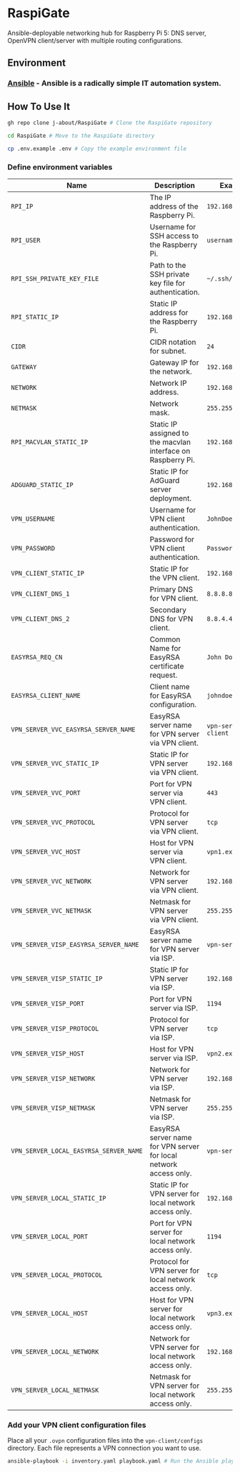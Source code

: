 # RaspiGate

Ansible-deployable networking hub for Raspberry Pi 5: DNS server, OpenVPN client/server with multiple routing configurations.

## Environment

### [Ansible](https://github.com/ansible/ansible) - Ansible is a radically simple IT automation system.

## How To Use It

```bash
gh repo clone j-about/RaspiGate # Clone the RaspiGate repository
```

```bash
cd RaspiGate # Move to the RaspiGate directory
```

```bash
cp .env.example .env # Copy the example environment file
```

### Define environment variables

<table>
    <thead>
        <tr>
            <th>Name</th>
            <th>Description</th>
            <th>Example value</th>
        </tr>
    </thead>
    <tbody>
        <tr>
            <td><code>RPI_IP</code></td>
            <td>The IP address of the Raspberry Pi.</td>
            <td><code>192.168.1.101</code></td>
        </tr>
        <tr>
            <td><code>RPI_USER</code></td>
            <td>Username for SSH access to the Raspberry Pi.</td>
            <td><code>username</code></td>
        </tr>
        <tr>
            <td><code>RPI_SSH_PRIVATE_KEY_FILE</code></td>
            <td>Path to the SSH private key file for authentication.</td>
            <td><code>~/.ssh/privatekeyfile</code></td>
        </tr>
        <tr>
            <td><code>RPI_STATIC_IP</code></td>
            <td>Static IP address for the Raspberry Pi.</td>
            <td><code>192.168.1.21</code></td>
        </tr>
        <tr>
            <td><code>CIDR</code></td>
            <td>CIDR notation for subnet.</td>
            <td><code>24</code></td>
        </tr>
        <tr>
            <td><code>GATEWAY</code></td>
            <td>Gateway IP for the network.</td>
            <td><code>192.168.1.1</code></td>
        </tr>
        <tr>
            <td><code>NETWORK</code></td>
            <td>Network IP address.</td>
            <td><code>192.168.1.0</code></td>
        </tr>
        <tr>
            <td><code>NETMASK</code></td>
            <td>Network mask.</td>
            <td><code>255.255.255.0</code></td>
        </tr>
        <tr>
            <td><code>RPI_MACVLAN_STATIC_IP</code></td>
            <td>Static IP assigned to the macvlan interface on Raspberry Pi.</td>
            <td><code>192.168.1.22</code></td>
        </tr>
        <tr>
            <td><code>ADGUARD_STATIC_IP</code></td>
            <td>Static IP for AdGuard server deployment.</td>
            <td><code>192.168.1.23</code></td>
        </tr>
        <tr>
            <td><code>VPN_USERNAME</code></td>
            <td>Username for VPN client authentication.</td>
            <td><code>JohnDoe</code></td>
        </tr>
        <tr>
            <td><code>VPN_PASSWORD</code></td>
            <td>Password for VPN client authentication.</td>
            <td><code>Password123</code></td>
        </tr>
        <tr>
            <td><code>VPN_CLIENT_STATIC_IP</code></td>
            <td>Static IP for the VPN client.</td>
            <td><code>192.168.1.24</code></td>
        </tr>
        <tr>
            <td><code>VPN_CLIENT_DNS_1</code></td>
            <td>Primary DNS for VPN client.</td>
            <td><code>8.8.8.8</code></td>
        </tr>
        <tr>
            <td><code>VPN_CLIENT_DNS_2</code></td>
            <td>Secondary DNS for VPN client.</td>
            <td><code>8.8.4.4</code></td>
        </tr>
        <tr>
            <td><code>EASYRSA_REQ_CN</code></td>
            <td>Common Name for EasyRSA certificate request.</td>
            <td><code>John Doe</code></td>
        </tr>
        <tr>
            <td><code>EASYRSA_CLIENT_NAME</code></td>
            <td>Client name for EasyRSA configuration.</td>
            <td><code>johndoe</code></td>
        </tr>
        <tr>
            <td><code>VPN_SERVER_VVC_EASYRSA_SERVER_NAME</code></td>
            <td>EasyRSA server name for VPN server via VPN client.</td>
            <td><code>vpn-server-via-vpn-client</code></td>
        </tr>
        <tr>
            <td><code>VPN_SERVER_VVC_STATIC_IP</code></td>
            <td>Static IP for VPN server via VPN client.</td>
            <td><code>192.168.1.25</code></td>
        </tr>
        <tr>
            <td><code>VPN_SERVER_VVC_PORT</code></td>
            <td>Port for VPN server via VPN client.</td>
            <td><code>443</code></td>
        </tr>
        <tr>
            <td><code>VPN_SERVER_VVC_PROTOCOL</code></td>
            <td>Protocol for VPN server via VPN client.</td>
            <td><code>tcp</code></td>
        </tr>
        <tr>
            <td><code>VPN_SERVER_VVC_HOST</code></td>
            <td>Host for VPN server via VPN client.</td>
            <td><code>vpn1.example.com</code></td>
        </tr>
        <tr>
            <td><code>VPN_SERVER_VVC_NETWORK</code></td>
            <td>Network for VPN server via VPN client.</td>
            <td><code>192.168.2.0</code></td>
        </tr>
        <tr>
            <td><code>VPN_SERVER_VVC_NETMASK</code></td>
            <td>Netmask for VPN server via VPN client.</td>
            <td><code>255.255.255.0</code></td>
        </tr>
        <tr>
            <td><code>VPN_SERVER_VISP_EASYRSA_SERVER_NAME</code></td>
            <td>EasyRSA server name for VPN server via ISP.</td>
            <td><code>vpn-server-via-isp</code></td>
        </tr>
        <tr>
            <td><code>VPN_SERVER_VISP_STATIC_IP</code></td>
            <td>Static IP for VPN server via ISP.</td>
            <td><code>192.168.1.26</code></td>
        </tr>
        <tr>
            <td><code>VPN_SERVER_VISP_PORT</code></td>
            <td>Port for VPN server via ISP.</td>
            <td><code>1194</code></td>
        </tr>
        <tr>
            <td><code>VPN_SERVER_VISP_PROTOCOL</code></td>
            <td>Protocol for VPN server via ISP.</td>
            <td><code>tcp</code></td>
        </tr>
        <tr>
            <td><code>VPN_SERVER_VISP_HOST</code></td>
            <td>Host for VPN server via ISP.</td>
            <td><code>vpn2.example.com</code></td>
        </tr>
        <tr>
            <td><code>VPN_SERVER_VISP_NETWORK</code></td>
            <td>Network for VPN server via ISP.</td>
            <td><code>192.168.3.0</code></td>
        </tr>
        <tr>
            <td><code>VPN_SERVER_VISP_NETMASK</code></td>
            <td>Netmask for VPN server via ISP.</td>
            <td><code>255.255.255.0</code></td>
        </tr>
        <tr>
            <td><code>VPN_SERVER_LOCAL_EASYRSA_SERVER_NAME</code></td>
            <td>EasyRSA server name for VPN server for local network access only.</td>
            <td><code>vpn-server-via-isp</code></td>
        </tr>
        <tr>
            <td><code>VPN_SERVER_LOCAL_STATIC_IP</code></td>
            <td>Static IP for VPN server for local network access only.</td>
            <td><code>192.168.1.27</code></td>
        </tr>
        <tr>
            <td><code>VPN_SERVER_LOCAL_PORT</code></td>
            <td>Port for VPN server for local network access only.</td>
            <td><code>1194</code></td>
        </tr>
        <tr>
            <td><code>VPN_SERVER_LOCAL_PROTOCOL</code></td>
            <td>Protocol for VPN server for local network access only.</td>
            <td><code>tcp</code></td>
        </tr>
        <tr>
            <td><code>VPN_SERVER_LOCAL_HOST</code></td>
            <td>Host for VPN server for local network access only.</td>
            <td><code>vpn3.example.com</code></td>
        </tr>
        <tr>
            <td><code>VPN_SERVER_LOCAL_NETWORK</code></td>
            <td>Network for VPN server for local network access only.</td>
            <td><code>192.168.4.0</code></td>
        </tr>
        <tr>
            <td><code>VPN_SERVER_LOCAL_NETMASK</code></td>
            <td>Netmask for VPN server for local network access only.</td>
            <td><code>255.255.255.0</code></td>
        </tr>
    </tbody>
</table>

### Add your VPN client configuration files

Place all your <code>.ovpn</code> configuration files into the <code>vpn-client/configs</code> directory. Each file represents a VPN connection you want to use.

```bash
ansible-playbook -i inventory.yaml playbook.yaml # Run the Ansible playbook
```

